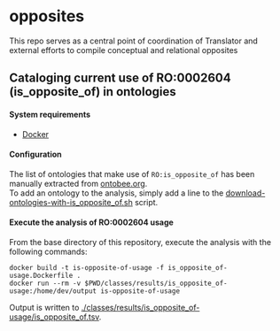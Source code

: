 # opposites
This repo serves as a central point of coordination of Translator and external efforts to compile conceptual and relational opposites


## Cataloging current use of RO:0002604 (is_opposite_of) in ontologies
#### System requirements
* [Docker](https://www.docker.com/)

#### Configuration
The list of ontologies that make use of `RO:is_opposite_of` has been manually extracted from [ontobee.org](http://www.ontobee.org/ontology/RO?iri=http://purl.obolibrary.org/obo/RO_0002604). <br> To add an ontology to the analysis, simply add a line to the [download-ontologies-with-is_opposite_of.sh]() script.

#### Execute the analysis of RO:0002604 usage
From the base directory of this repository, execute the analysis with the following commands:
```
docker build -t is-opposite-of-usage -f is_opposite_of-usage.Dockerfile .
docker run --rm -v $PWD/classes/results/is_opposite_of-usage:/home/dev/output is-opposite-of-usage
```

Output is written to [./classes/results/is_opposite_of-usage/is_opposite_of.tsv]().